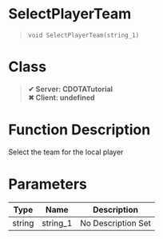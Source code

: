 # SelectPlayerTeam
> `void SelectPlayerTeam(string_1)`
# Class
> __✔ Server: CDOTATutorial__  
> __✖ Client: undefined__  
# Function Description
Select the team for the local player
# Parameters
Type|Name|Description
--|--|--
string|string_1|No Description Set
